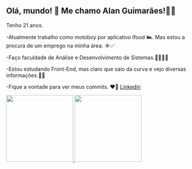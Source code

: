 ## Olá, mundo! 👋 Me chamo Alan Guimarães!🧔🏻‍

Tenho 21 anos. 

-Atualmente trabalho como motoboy por aplicativo Ifood  🏍️. Mas estou a procura de um emprego na minha área. ☀️✅

-Faço faculdade de Análise e Desenvolvimento de Sistemas.🚀👨‍💻🚀

-Estou estudando Front-End, mas claro que saio da curva e vejo diversas informações.👨‍💻

-Fique a vontade para ver meus commits. ❤️‍🔥
[Linkedin](https://www.linkedin.com/in/alan-guimaraes/)

 <div>
  <a href="https://github.com/Alan-guimaraes">
  <img height="180em" src="https://github-readme-stats.vercel.app/api?username=Alan-guimaraes&show_icons=true&theme=dracula&include_all_commits=true&count_private=true"/>
  <img height="180em" src="https://github-readme-stats.vercel.app/api/top-langs/?username=Alan-guimaraes&layout=compact&langs_count=7&theme=dracula"/>
</div>
<div>

